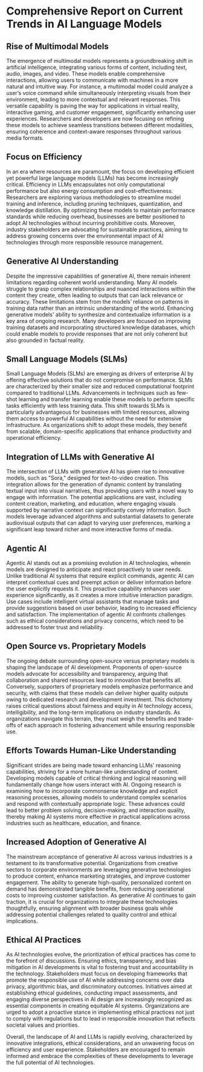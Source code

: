 # Comprehensive Report on Current Trends in AI Language Models

## Rise of Multimodal Models  
The emergence of multimodal models represents a groundbreaking shift in artificial intelligence, integrating various forms of content, including text, audio, images, and video. These models enable comprehensive interactions, allowing users to communicate with machines in a more natural and intuitive way. For instance, a multimodal model could analyze a user’s voice command while simultaneously interpreting visuals from their environment, leading to more contextual and relevant responses. This versatile capability is paving the way for applications in virtual reality, interactive gaming, and customer engagement, significantly enhancing user experiences. Researchers and developers are now focusing on refining these models to achieve seamless transitions between different modalities, ensuring coherence and context-aware responses throughout various media formats.

## Focus on Efficiency  
In an era where resources are paramount, the focus on developing efficient yet powerful large language models (LLMs) has become increasingly critical. Efficiency in LLMs encapsulates not only computational performance but also energy consumption and cost-effectiveness. Researchers are exploring various methodologies to streamline model training and inference, including pruning techniques, quantization, and knowledge distillation. By optimizing these models to maintain performance standards while reducing overhead, businesses are better positioned to adopt AI technologies without incurring prohibitive costs. Moreover, industry stakeholders are advocating for sustainable practices, aiming to address growing concerns over the environmental impact of AI technologies through more responsible resource management.

## Generative AI Understanding  
Despite the impressive capabilities of generative AI, there remain inherent limitations regarding coherent world understanding. Many AI models struggle to grasp complex relationships and nuanced interactions within the content they create, often leading to outputs that can lack relevance or accuracy. These limitations stem from the models’ reliance on patterns in training data rather than an intrinsic understanding of the world. Enhancing generative models' ability to synthesize and contextualize information is a key area of ongoing research. Many developers are focused on improving training datasets and incorporating structured knowledge databases, which could enable models to provide responses that are not only coherent but also grounded in factual reality.

## Small Language Models (SLMs)  
Small Language Models (SLMs) are emerging as drivers of enterprise AI by offering effective solutions that do not compromise on performance. SLMs are characterized by their smaller size and reduced computational footprint compared to traditional LLMs. Advancements in techniques such as few-shot learning and transfer learning enable these models to perform specific tasks efficiently with less training data. This shift towards SLMs is particularly advantageous for businesses with limited resources, allowing them access to powerful AI capabilities without the need for extensive infrastructure. As organizations shift to adopt these models, they benefit from scalable, domain-specific applications that enhance productivity and operational efficiency.

## Integration of LLMs with Generative AI  
The intersection of LLMs with generative AI has given rise to innovative models, such as "Sora," designed for text-to-video creation. This integration allows for the generation of dynamic content by translating textual input into visual narratives, thus providing users with a novel way to engage with information. The potential applications are vast, including content creation, marketing, and education, where engaging visuals supported by narrative context can significantly convey information. Such models leverage advanced algorithms and substantial datasets to generate audiovisual outputs that can adapt to varying user preferences, marking a significant leap toward richer and more interactive forms of media.

## Agentic AI  
Agentic AI stands out as a promising evolution in AI technologies, wherein models are designed to anticipate and react proactively to user needs. Unlike traditional AI systems that require explicit commands, agentic AI can interpret contextual cues and preempt action or deliver information before the user explicitly requests it. This proactive capability enhances user experience significantly, as it creates a more intuitive interaction paradigm. Use cases include intelligent virtual assistants that manage tasks and provide suggestions based on user behavior, leading to increased efficiency and satisfaction. The implementation of agentic AI confronts challenges such as ethical considerations and privacy concerns, which need to be addressed to foster trust and reliability.

## Open Source vs. Proprietary Models  
The ongoing debate surrounding open-source versus proprietary models is shaping the landscape of AI development. Proponents of open-source models advocate for accessibility and transparency, arguing that collaboration and shared resources lead to innovation that benefits all. Conversely, supporters of proprietary models emphasize performance and security, with claims that these models can deliver higher quality outputs owing to dedicated research and development investment. This dichotomy raises critical questions about fairness and equity in AI technology access, intelligibility, and the long-term implications on industry standards. As organizations navigate this terrain, they must weigh the benefits and trade-offs of each approach in fostering advancement while ensuring responsible use.

## Efforts Towards Human-Like Understanding  
Significant strides are being made toward enhancing LLMs' reasoning capabilities, striving for a more human-like understanding of content. Developing models capable of critical thinking and logical reasoning will fundamentally change how users interact with AI. Ongoing research is examining how to incorporate commonsense knowledge and explicit reasoning processes, allowing models to understand complex scenarios and respond with contextually appropriate logic. These advances could lead to better problem solving, decision-making, and interaction quality, thereby making AI systems more effective in practical applications across industries such as healthcare, education, and finance.

## Increased Adoption of Generative AI  
The mainstream acceptance of generative AI across various industries is a testament to its transformative potential. Organizations from creative sectors to corporate environments are leveraging generative technologies to produce content, enhance marketing strategies, and improve customer engagement. The ability to generate high-quality, personalized content on demand has demonstrated tangible benefits, from reducing operational costs to improving customer satisfaction. As generative AI continues to gain traction, it is crucial for organizations to integrate these technologies thoughtfully, ensuring alignment with broader business goals while addressing potential challenges related to quality control and ethical implications.

## Ethical AI Practices  
As AI technologies evolve, the prioritization of ethical practices has come to the forefront of discussions. Ensuring ethics, transparency, and bias mitigation in AI developments is vital to fostering trust and accountability in the technology. Stakeholders must focus on developing frameworks that promote the responsible use of AI while addressing concerns over data privacy, algorithmic bias, and discriminatory outcomes. Initiatives aimed at establishing ethical guidelines, conducting impact assessments, and engaging diverse perspectives in AI design are increasingly recognized as essential components in creating equitable AI systems. Organizations are urged to adopt a proactive stance in implementing ethical practices not just to comply with regulations but to lead in responsible innovation that reflects societal values and priorities. 

Overall, the landscape of AI and LLMs is rapidly evolving, characterized by innovative integrations, ethical considerations, and an unwavering focus on efficiency and user experience. Stakeholders are encouraged to remain informed and embrace the complexities of these developments to leverage the full potential of AI technologies.